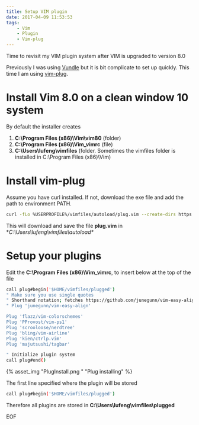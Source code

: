 ```yaml
---
title: Setup VIM plugin
date: 2017-04-09 11:53:53
tags:
	- Vim
	- Plugin
	- Vim-plug
---
```

Time to revisit my VIM plugin system after VIM is upgraded to version 8.0

Previously I was using [Vundle](https://github.com/VundleVim/Vundle.vim) but it is bit complicate to set up quickly. This time I am using [vim-plug](https://github.com/junegunn/vim-plug).

<!-- more -->

# Install Vim 8.0 on a clean window 10 system #
By default the installer creates
1.  **C:\Program Files (x86)\Vim\vim80** (folder)
2.  **C:\Program Files (x86)\Vim\_vimrc** (file)
3.  **C:\Users\lufeng\vimfiles** (folder. Sometimes the vimfiles folder is installed in C:\Program Files (x86)\Vim)

# Install vim-plug #
Assume you have curl installed. If not, download the exe file and add the path to environment PATH.
```bash
curl -fLo %USERPROFILE%/vimfiles/autoload/plug.vim --create-dirs https://raw.githubusercontent.com/junegunn/vim-plug/master/plug.vim
```
This will download and save the file **plug.vim** in **C:\Users\lufeng\vimfiles\autoload\**

# Setup your plugins
Edit the **C:\Program Files (x86)\Vim\_vimrc**, to insert below at the top of the file
```bash
call plug#begin('$HOME/vimfiles/plugged')
" Make sure you use single quotes
" Shorthand notation; fetches https://github.com/junegunn/vim-easy-align
" Plug 'junegunn/vim-easy-align'

Plug 'flazz/vim-colorschemes'
Plug 'PProvost/vim-ps1'
Plug 'scrooloose/nerdtree'
Plug 'bling/vim-airline'
Plug 'kien/ctrlp.vim'
Plug 'majutsushi/tagbar'

" Initialize plugin system
call plug#end()
```
{% asset_img "PlugInstall.png " "Plug installing" %}

The first line specified where the plugin will be stored
```bash
call plug#begin('$HOME/vimfiles/plugged')
```
Therefore all plugins are stored in **C:\Users\lufeng\vimfiles\plugged**

EOF

